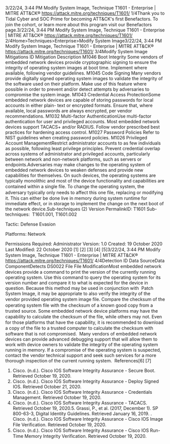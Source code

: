 3/22/24, 3:44 PM Modify System Image, Technique T1601 - Enterprise | MITRE ATT&CK®
https://attack.mitre.org/techniques/T1601/ 1/4Thank you to Tidal Cyber and SOC Prime for becoming ATT&CK's ﬁrst Benefactors. To join the cohort, or learn more about this program visit our
Benefactors page.3/22/24, 3:44 PM Modify System Image, Technique T1601 - Enterprise | MITRE ATT&CK®
https://attack.mitre.org/techniques/T1601/ 2/4Home>Techniques>Enterprise>Modify System Image3/22/24, 3:44 PM Modify System Image, Technique T1601 - Enterprise | MITRE ATT&CK®
https://attack.mitre.org/techniques/T1601/ 3/4Modify System Image
Mitigations
ID Mitigation Description
M1046 Boot Integrity Some vendors of embedded network devices provide cryptographic signing to ensure the integrity of
operating system images at boot time. Implement where available, following vendor guidelines. 
M1045 Code Signing Many vendors provide digitally signed operating system images to validate the integrity of the
software used on their platform. Make use of this feature where possible in order to prevent and/or
detect attempts by adversaries to compromise the system image. 
M1043 Credential Access
ProtectionSome embedded network devices are capable of storing passwords for local accounts in either plain-
text or encrypted formats. Ensure that, where available, local passwords are always encrypted, per
vendor recommendations. 
M1032 Multi-factor
AuthenticationUse multi-factor authentication for user and privileged accounts. Most embedded network devices
support TACACS+ and/or RADIUS. Follow vendor prescribed best practices for hardening access
control.
M1027 Password Policies Refer to NIST guidelines when creating password policies. 
M1026 Privileged Account
ManagementRestrict administrator accounts to as few individuals as possible, following least privilege principles.
Prevent credential overlap across systems of administrator and privileged accounts, particularly
between network and non-network platforms, such as servers or endpoints.Adversaries may make changes to the operating system of embedded network devices to weaken defenses and provide new capabilities for
themselves. On such devices, the operating systems are typically monolithic and most of the device functionality and capabilities are
contained within a single ﬁle.
To change the operating system, the adversary typically only needs to affect this one ﬁle, replacing or modifying it. This can either be done
live in memory during system runtime for immediate effect, or in storage to implement the change on the next boot of the network device.Sub-techniques (2)
Version PermalinkID: T1601
Sub-techniques:  T1601.001, T1601.002

Tactic: Defense Evasion

Platforms: Network

Permissions Required: Administrator
Version: 1.0
Created: 19 October 2020
Last Modiﬁed: 22 October 2020
[1]
[2]
[3]
[4]
[5]3/22/24, 3:44 PM Modify System Image, Technique T1601 - Enterprise | MITRE ATT&CK®
https://attack.mitre.org/techniques/T1601/ 4/4Detection
ID Data SourceData ComponentDetects
DS0022 File File
ModiﬁcationMost embedded network devices provide a command to print the version of the currently
running operating system. Use this command to query the operating system for its version
number and compare it to what is expected for the device in question. Because this method
may be used in conjunction with  Patch System Image, it may be appropriate to also verify the
integrity of the vendor provided operating system image ﬁle.
Compare the checksum of the operating system ﬁle with the checksum of a known good copy
from a trusted source. Some embedded network device platforms may have the capability to
calculate the checksum of the ﬁle, while others may not. Even for those platforms that have the
capability, it is recommended to download a copy of the ﬁle to a trusted computer to calculate
the checksum with software that is not compromised. 
Many vendors of embedded network devices can provide advanced debugging support that
will allow them to work with device owners to validate the integrity of the operating system
running in memory. If a compromise of the operating system is suspected, contact the vendor
technical support and seek such services for a more thorough inspection of the current running
system.  
References[6]
[7]
1. Cisco. (n.d.). Cisco IOS Software Integrity Assurance - Secure
Boot. Retrieved October 19, 2020.
2. Cisco. (n.d.). Cisco IOS Software Integrity Assurance - Deploy
Signed IOS. Retrieved October 21, 2020.
3. Cisco. (n.d.). Cisco IOS Software Integrity Assurance -
Credentials Management. Retrieved October 19, 2020.
4. Cisco. (n.d.). Cisco IOS Software Integrity Assurance -
TACACS. Retrieved October 19, 2020.5. Grassi, P., et al. (2017, December 1). SP 800-63-3, Digital
Identity Guidelines. Retrieved January 16, 2019.
. Cisco. (n.d.). Cisco IOS Software Integrity Assurance - Cisco
IOS Image File Veriﬁcation. Retrieved October 19, 2020.
7. Cisco. (n.d.). Cisco IOS Software Integrity Assurance - Cisco
IOS Run-Time Memory Integrity Veriﬁcation. Retrieved October
19, 2020.